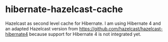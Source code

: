 hibernate-hazelcast-cache
=========================

Hazelcast as second level cache for Hibernate. I am using Hibernate 4 and an adapted Hazelcast version from
https://github.com/hazelcast/hazelcast-hibernate4 because support for Hibernate 4 is not integrated yet.